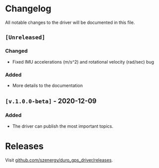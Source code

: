 # Changelog

All notable changes to the driver will be documented in this file.

## `[Unreleased]`

### Changed

- Fixed IMU accelerations (m/s^2) and rotational velocity (rad/sec) bug

### Added

- More details to the documentation

## `[v.1.0.0-beta]` - 2020-12-09

### Added

- The driver can publish the most important topics.

# Releases
Visit [github.com/szenergy/duro_gps_driver/releases](https://github.com/szenergy/duro_gps_driver/releases).